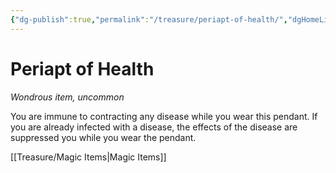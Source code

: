 ```yaml
---
{"dg-publish":true,"permalink":"/treasure/periapt-of-health/","dgHomeLink":false,"dgPassFrontmatter":true}
---
```



# Periapt of Health

*Wondrous item, uncommon*

You are immune to contracting any disease while you wear this pendant. If you are already infected with a disease, the effects of the disease are suppressed you while you wear the pendant.


[[Treasure/Magic Items|Magic Items]]
